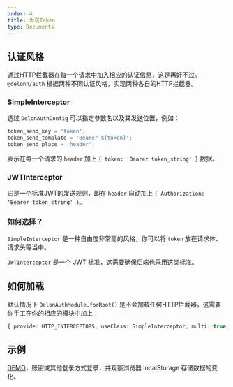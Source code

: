 ```yaml
---
order: 4
title: 发送Token
type: Documents
---
```


## 认证风格

通过HTTP拦截器在每一个请求中加入相应的认证信息，这是再好不过。`@delonn/auth` 根据两种不同认证风格，实现两种各自的HTTP拦截器。

### SimpleInterceptor

透过 `DelonAuthConfig` 可以指定参数名以及其发送位置，例如：

```ts
token_send_key = 'token';
token_send_template = 'Bearer ${token}';
token_send_place = 'header';
```

表示在每一个请求的 `header` 加上 `{ token: 'Bearer token_string' }` 数据。

### JWTInterceptor

它是一个标准JWT的发送规则，即在 `header` 自动加上 `{ Authorization: 'Bearer token_string' }`。

### 如何选择？

`SimpleInterceptor` 是一种自由度非常高的风格，你可以将 `token` 放在请求体、请求头等当中。

`JWTInterceptor` 是一个 JWT 标准，这需要确保后端也采用这类标准。

## 如何加载

默认情况下 `DelonAuthModule.forRoot()` 是不会加载任何HTTP拦截器，这需要你手工在你的相应的模块中加上：

```ts
{ provide: HTTP_INTERCEPTORS, useClass: SimpleInterceptor, multi: true }
```

## 示例

[DEMO](//ng-alain.github.io/ng-alain/#/passport/login)，账密或其他登录方式登录，并观察浏览器 localStorage 存储数据的变化。
